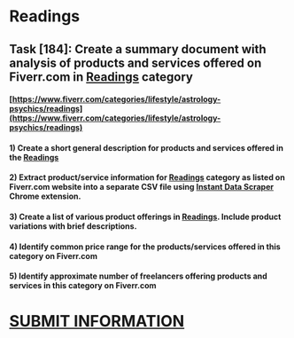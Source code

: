# Readings
## Task [184]: Create a summary document with analysis of products and services offered on Fiverr.com in [Readings](https://www.fiverr.com/categories/lifestyle/astrology-psychics/readings) category
#### [https://www.fiverr.com/categories/lifestyle/astrology-psychics/readings](https://www.fiverr.com/categories/lifestyle/astrology-psychics/readings)
#### 1) Create a short general description for products and services offered in the [Readings](https://www.fiverr.com/categories/lifestyle/astrology-psychics/readings)
#### 2) Extract product/service information for [Readings](https://www.fiverr.com/categories/lifestyle/astrology-psychics/readings) category as listed on Fiverr.com website into a separate CSV file using [Instant Data Scraper](https://chrome.google.com/webstore/detail/instant-data-scraper/ofaokhiedipichpaobibbnahnkdoiiah) Chrome extension.
#### 3) Create a list of various product offerings in [Readings](https://www.fiverr.com/categories/lifestyle/astrology-psychics/readings). Include product variations with brief descriptions.
#### 4) Identify common price range for the products/services offered in this category on Fiverr.com
#### 5) Identify approximate number of freelancers offering products and services in this category on Fiverr.com

# [SUBMIT INFORMATION](https://forms.office.com/r/8AEKjkLxKG)

